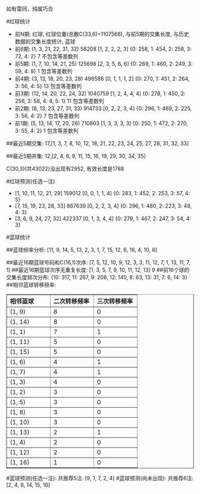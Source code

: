 <!-- 
.. title: 双色球2010071期(2010-06-22)数据分析报告
.. slug: slott-2010071-2010-06-22-report
.. date: 2010-06-23 08:00:00 UTC+08:00
.. tags: Lottery
.. link: 
.. description: 
.. type: text
-->

如有雷同，纯属巧合

<!-- TEASER_END-->

#红球统计

- 前N期: 红球, 红球位置(总数C(33,6)=1107568), 与前5期的交集长度, 与历史数据的交集长度统计, 蓝球
- 前6期: (1, 3, 21, 22, 31, 32) 58208 [1, 2, 2, 2, 3] {0: 258, 1: 454, 2: 258, 3: 72, 4: 2} 7 不包含等差数列
- 前5期: (1, 7, 10, 14, 21, 25) 125698 [2, 3, 5, 6, 6] {0: 269, 1: 460, 2: 249, 3: 59, 4: 8} 1 包含等差数列
- 前4期: (3, 13, 18, 20, 23, 28) 496588 [0, 1, 1, 1, 2] {0: 270, 1: 451, 2: 264, 3: 56, 4: 5} 13 包含等差数列
- 前3期: (12, 14, 20, 22, 24, 32) 1040759 [1, 2, 4, 4, 4] {0: 278, 1: 450, 2: 256, 3: 58, 4: 4, 5: 1} 11 包含等差数列
- 前2期: (8, 13, 23, 27, 31, 33) 914733 [0, 2, 2, 3, 4] {0: 296, 1: 469, 2: 225, 3: 56, 4: 2} 7 包含等差数列
- 前1期: (5, 13, 14, 17, 20, 26) 710803 [1, 3, 3, 3, 3] {0: 250, 1: 472, 2: 270, 3: 55, 4: 2} 1 包含等差数列

##最近5期交集:
17,[1, 3, 7, 8, 10, 12, 18, 21, 22, 23, 24, 25, 27, 28, 31, 32, 33]

##最近5期并集:
12,[2, 4, 6, 9, 11, 15, 16, 19, 29, 30, 34, 35]

C(30,3)(共43022)没出现有2952, 
有效长度是1788

#红球预测(任选一注)

- [1, 10, 11, 12, 21, 29] 159012 [0, 0, 1, 1, 4] {0: 283, 1: 452, 2: 253, 3: 57, 4: 5}
- [7, 15, 19, 23, 28, 33] 867639 [0, 2, 2, 3, 4] {0: 296, 1: 480, 2: 223, 3: 48, 4: 3}
- [3, 6, 9, 24, 27, 32] 422337 [0, 1, 3, 4, 4] {0: 279, 1: 467, 2: 247, 3: 54, 4: 3}

#蓝球统计

##蓝球频率分析:
[11, 9, 14, 5, 13, 2, 3, 1, 7, 15, 12, 6, 16, 4, 10, 8]

##最近16期蓝球号码和C(16,1)次序:
[7, 5, 12, 10, 9, 12, 3, 3, 11, 12, 7, 1, 13, 11, 7, 1]
##最近16期蓝球次序无重复长度:
[1, 3, 5, 7, 9, 10, 11, 12, 13] 9
##前16个球的交集长度频次分布:
{10: 317, 11: 267, 9: 208, 12: 140, 8: 63, 13: 31, 7: 6, 14: 3}
##相邻蓝球转移频率:
<table border="1" class="table table-striped dataframe">
  <thead>
    <tr style="text-align: left;">
      <th style="min-width: 100px;">相邻蓝球</th>
      <th style="min-width: 100px;">二次转移频率</th>
      <th style="min-width: 100px;">三次转移频率</th>
    </tr>
  </thead>
  <tbody>
    <tr>
      <td>  (1, 9)</td>
      <td> 8</td>
      <td> 0</td>
    </tr>
    <tr>
      <td> (1, 14)</td>
      <td> 8</td>
      <td> 0</td>
    </tr>
    <tr>
      <td>  (1, 1)</td>
      <td> 7</td>
      <td> 1</td>
    </tr>
    <tr>
      <td> (1, 11)</td>
      <td> 5</td>
      <td> 0</td>
    </tr>
    <tr>
      <td> (1, 15)</td>
      <td> 5</td>
      <td> 0</td>
    </tr>
    <tr>
      <td>  (1, 6)</td>
      <td> 4</td>
      <td> 1</td>
    </tr>
    <tr>
      <td>  (1, 7)</td>
      <td> 4</td>
      <td> 1</td>
    </tr>
    <tr>
      <td>  (1, 3)</td>
      <td> 4</td>
      <td> 0</td>
    </tr>
    <tr>
      <td>  (1, 2)</td>
      <td> 3</td>
      <td> 0</td>
    </tr>
    <tr>
      <td>  (1, 5)</td>
      <td> 3</td>
      <td> 0</td>
    </tr>
    <tr>
      <td>  (1, 8)</td>
      <td> 3</td>
      <td> 0</td>
    </tr>
    <tr>
      <td> (1, 10)</td>
      <td> 3</td>
      <td> 0</td>
    </tr>
    <tr>
      <td> (1, 13)</td>
      <td> 2</td>
      <td> 1</td>
    </tr>
    <tr>
      <td>  (1, 4)</td>
      <td> 2</td>
      <td> 0</td>
    </tr>
    <tr>
      <td> (1, 12)</td>
      <td> 2</td>
      <td> 0</td>
    </tr>
    <tr>
      <td> (1, 16)</td>
      <td> 1</td>
      <td> 0</td>
    </tr>
  </tbody>
</table>
#蓝球预测(任选一注):
共推荐5注: [9, 1, 7, 2, 4]
#蓝球预测(尚未出现):
共推荐6注: [2, 4, 8, 14, 15, 16]

